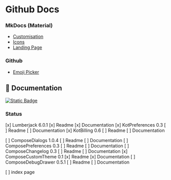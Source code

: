 # Github Docs

### MkDocs (Material)

* [Customisation](https://squidfunk.github.io/mkdocs-material/setup/)
* [Icons](https://squidfunk.github.io/mkdocs-material/reference/icons-emojis/?h=icons)
* [Landing Page](https://github.com/squidfunk/mkdocs-material/issues/1996)

### Github

* [Emoji Picker](https://github-emoji-picker.rickstaa.dev/)

## :book: Documentation

[![Static Badge](https://img.shields.io/badge/Open%20Github%20Docs-lightgreen?style=for-the-badge&logo=github&logoColor=black)](https://mflisar.github.io/github-docs/)

### Status

[x] Lumberjack 6.0.1
  [x] Readme
  [x] Documentation
[x] KotPreferences 0.3
  [ ] Readme
  [ ] Documentation
[x] KotBilling 0.6
  [ ] Readme
  [ ] Documentation

[ ] ComposeDialogs 1.0.4
  [ ] Readme
  [ ] Documentation
[ ] ComposePreferences 0.3
  [ ] Readme
  [ ] Documentation
[ ] ComposeChangelog 0.3
  [ ] Readme
  [ ] Documentation
[x] ComposeCustomTheme 0.1
  [x] Readme
  [x] Documentation
[ ] ComposeDebugDrawer 0.5.1
  [ ] Readme
  [ ] Documentation
  
[ ] index page